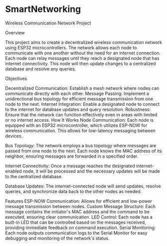 # SmartNetworking
Wireless Communication Network Project

Overview

This project aims to create a decentralized wireless communication network using ESP32 microcontrollers. The network allows each node to communicate with one another without the need for an internet connection. Each node can relay messages until they reach a designated node that has internet connectivity. This node will then update changes to a centralized database and resolve any queries.

Objectives

Decentralized Communication: Establish a mesh network where nodes can communicate directly with each other.
Message Passing: Implement a unidirectional bus topology for efficient message transmission from one node to the next.
Internet Integration: Enable a designated node to connect to the internet for database updates and query resolution.
Robustness: Ensure that the network can function effectively even in areas with limited or no internet access.
How It Works
Node Communication: Each node is equipped with an ESP32 microcontroller, which utilizes ESP-NOW for wireless communication. This allows for low-latency messaging between devices.

Bus Topology: The network employs a bus topology where messages are passed from one node to the next. Each node knows the MAC address of its neighbor, ensuring messages are forwarded in a specified order.

Internet Connectivity: Once a message reaches the designated internet-enabled node, it will be processed and the necessary updates will be made to the centralized database.

Database Updates: The internet-connected node will send updates, resolve queries, and synchronize data back to the other nodes as needed.

Features
ESP-NOW Communication: Allows for efficient and low-power message transmission between nodes.
Custom Message Structure: Each message contains the initiator's MAC address and the command to be executed, ensuring clear communication.
LED Control: Each node has a built-in LED that can be controlled based on the messages received, providing immediate feedback on command execution.
Serial Monitoring: Each node outputs communication logs to the Serial Monitor for easy debugging and monitoring of the network's status.
